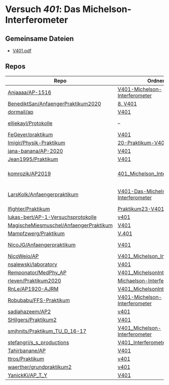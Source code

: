 # Versuch *401*: Das Michelson-Interferometer

## Gemeinsame Dateien
- [V401.pdf](https://docs.google.com/viewer?url=https://raw.githubusercontent.com/BenediktSan/AnfaengerPraktikum2020/main/Versuche%20Semester%20IV/8.%20V401/V401.pdf)

## Repos

|                                          Repo                                          |                                                                           Ordner                                                                            |                                                                                                                                                                                                                                                           PDFs                                                                                                                                                                                                                                                           |
|----------------------------------------------------------------------------------------|-------------------------------------------------------------------------------------------------------------------------------------------------------------|--------------------------------------------------------------------------------------------------------------------------------------------------------------------------------------------------------------------------------------------------------------------------------------------------------------------------------------------------------------------------------------------------------------------------------------------------------------------------------------------------------------------------|
|[Anjaaaa/AP-1516](../repo/Anjaaaa/AP-1516)                                              |[V401-Michelson-Interferometer](https://github.com/Anjaaaa/AP-1516/tree/master/V401-Michelson-Interferometer)                                                |–                                                                                                                                                                                                                                                                                                                                                                                                                                                                                                                         |
|[BenediktSan/AnfaengerPraktikum2020](../repo/BenediktSan/AnfaengerPraktikum2020)        |[8. V401](https://github.com/BenediktSan/AnfaengerPraktikum2020/tree/main/Versuche%20Semester%20IV/8.%20V401)                                                |[V401.pdf](https://docs.google.com/viewer?url=https://raw.githubusercontent.com/BenediktSan/AnfaengerPraktikum2020/main/Versuche%20Semester%20IV/8.%20V401/V401.pdf)                                                                                                                                                                                                                                                                                                                                                      |
|[dormail/ap](../repo/dormail/ap)                                                        |[V401](https://github.com/dormail/ap/tree/main/V401)                                                                                                         |[main.pdf](https://docs.google.com/viewer?url=https://raw.githubusercontent.com/NicoWeio/awesome-ap-pdfs/main/dormail%E2%88%95ap/401/main.pdf) \*                                                                                                                                                                                                                                                                                                                                                                         |
|[elliekayl/Protokolle](../repo/elliekayl/Protokolle)                                    |–                                                                                                                                                            |[V401_Michelson-Interferometer.pdf](https://docs.google.com/viewer?url=https://raw.githubusercontent.com/elliekayl/Protokolle/master/V400-703/V401_Michelson-Interferometer.pdf)                                                                                                                                                                                                                                                                                                                                          |
|[FeGeyer/praktikum](../repo/FeGeyer/praktikum)                                          |[V401](https://github.com/FeGeyer/praktikum/tree/master/4_Semester/V401)                                                                                     |[V401.pdf](https://docs.google.com/viewer?url=https://raw.githubusercontent.com/FeGeyer/praktikum/master/4_Semester/PDF-Dateien/V401.pdf)                                                                                                                                                                                                                                                                                                                                                                                 |
|[Imigir/Physik-Praktikum](../repo/Imigir/Physik-Praktikum)                              |[20-Praktikum-V401](https://github.com/Imigir/Physik-Praktikum/tree/master/20-Praktikum-V401)                                                                |–                                                                                                                                                                                                                                                                                                                                                                                                                                                                                                                         |
|[jana-banana/AP-2020](../repo/jana-banana/AP-2020)                                      |[V401](https://github.com/jana-banana/AP-2020/tree/main/we%20did%20that/V401)                                                                                |[main.pdf](https://docs.google.com/viewer?url=https://raw.githubusercontent.com/NicoWeio/awesome-ap-pdfs/main/jana-banana%E2%88%95AP-2020/401/main.pdf) \*                                                                                                                                                                                                                                                                                                                                                                |
|[Jean1995/Praktikum](../repo/Jean1995/Praktikum)                                        |[V401](https://github.com/Jean1995/Praktikum/tree/master/V401)                                                                                               |[V401.pdf](https://docs.google.com/viewer?url=https://raw.githubusercontent.com/Jean1995/Praktikum/master/Protokolle_Fertig/V401.pdf)                                                                                                                                                                                                                                                                                                                                                                                     |
|[komrozik/AP2019](../repo/komrozik/AP2019)                                              |[401_Michelson_Interferometer](https://github.com/komrozik/AP2019/tree/master/401_Michelson_Interferometer)                                                  |[V401-mrozik-kebekus.pdf](https://docs.google.com/viewer?url=https://raw.githubusercontent.com/komrozik/AP2019/master/401_Michelson_Interferometer/V401-mrozik-kebekus.pdf)<br/>[V401.pdf](https://docs.google.com/viewer?url=https://raw.githubusercontent.com/komrozik/AP2019/master/401_Michelson_Interferometer/V401.pdf)                                                                                                                                                                                             |
|[LarsKolk/Anfaengerpraktikum](../repo/LarsKolk/Anfaengerpraktikum)                      |[V401-Das-Michelson-Interferometer](https://github.com/LarsKolk/Anfaengerpraktikum/tree/master/V401-Das-Michelson-Interferometer)                            |[main.pdf](https://docs.google.com/viewer?url=https://raw.githubusercontent.com/LarsKolk/Anfaengerpraktikum/master/V401-Das-Michelson-Interferometer/main.pdf)<br/>[V401_alt.pdf](https://docs.google.com/viewer?url=https://raw.githubusercontent.com/LarsKolk/Anfaengerpraktikum/master/V401-Das-Michelson-Interferometer/V401_alt.pdf)<br/>[V401_github.pdf](https://docs.google.com/viewer?url=https://raw.githubusercontent.com/LarsKolk/Anfaengerpraktikum/master/V401-Das-Michelson-Interferometer/V401_github.pdf)|
|[lfighter/Praktikum](../repo/lfighter/Praktikum)                                        |[Praktikum23-V401](https://github.com/lfighter/Praktikum/tree/master/Praktikum23-V401)                                                                       |–                                                                                                                                                                                                                                                                                                                                                                                                                                                                                                                         |
|[lukas-bert/AP-1-Versuchsprotokolle](../repo/lukas-bert/AP-1-Versuchsprotokolle)        |[v401](https://github.com/lukas-bert/AP-1-Versuchsprotokolle/tree/main/v401)                                                                                 |–                                                                                                                                                                                                                                                                                                                                                                                                                                                                                                                         |
|[MagischeMiesmuschel/AnfaengerPraktikum](../repo/MagischeMiesmuschel/AnfaengerPraktikum)|[V401](https://github.com/MagischeMiesmuschel/AnfaengerPraktikum/tree/master/V401)                                                                           |[main.pdf](https://docs.google.com/viewer?url=https://raw.githubusercontent.com/NicoWeio/awesome-ap-pdfs/main/MagischeMiesmuschel%E2%88%95AnfaengerPraktikum/401/main.pdf) \*                                                                                                                                                                                                                                                                                                                                             |
|[Mampfzwerg/Praktikum](../repo/Mampfzwerg/Praktikum)                                    |[V.401](https://github.com/Mampfzwerg/Praktikum/tree/master/V.401)                                                                                           |[main.pdf](https://docs.google.com/viewer?url=https://raw.githubusercontent.com/Mampfzwerg/Praktikum/master/V.401/latex-template/main.pdf)                                                                                                                                                                                                                                                                                                                                                                                |
|[NicoJG/Anfaengerpraktikum](../repo/NicoJG/Anfaengerpraktikum)                          |[V401](https://github.com/NicoJG/Anfaengerpraktikum/tree/master/V401)                                                                                        |[Abgabe.pdf](https://docs.google.com/viewer?url=https://raw.githubusercontent.com/NicoJG/Anfaengerpraktikum/master/V401/Abgabe.pdf)<br/>[main.pdf](https://docs.google.com/viewer?url=https://raw.githubusercontent.com/NicoWeio/awesome-ap-pdfs/main/NicoJG%E2%88%95Anfaengerpraktikum/401/main.pdf) \*                                                                                                                                                                                                                  |
|[NicoWeio/AP](../repo/NicoWeio/AP)                                                      |[V401_Michelson_Interferometer](https://github.com/NicoWeio/AP/tree/gh-pages/V401_Michelson_Interferometer)                                                  |[main.pdf](https://docs.google.com/viewer?url=https://raw.githubusercontent.com/NicoWeio/AP/gh-pages/V401_Michelson_Interferometer/build/main.pdf)                                                                                                                                                                                                                                                                                                                                                                        |
|[nsalewski/laboratory](../repo/nsalewski/laboratory)                                    |[V401](https://github.com/nsalewski/laboratory/tree/master/V401)                                                                                             |[main.pdf](https://docs.google.com/viewer?url=https://raw.githubusercontent.com/NicoWeio/awesome-ap-pdfs/main/nsalewski%E2%88%95laboratory/401/main.pdf) \*                                                                                                                                                                                                                                                                                                                                                               |
|[Remponator/MedPhy_AP](../repo/Remponator/MedPhy_AP)                                    |[V401_MichelsonInterferometer](https://github.com/Remponator/MedPhy_AP/tree/master/V401_MichelsonInterferometer)                                             |[Main.pdf](https://docs.google.com/viewer?url=https://raw.githubusercontent.com/Remponator/MedPhy_AP/master/V401_MichelsonInterferometer/Main.pdf)                                                                                                                                                                                                                                                                                                                                                                        |
|[rleven/Praktikum2020](../repo/rleven/Praktikum2020)                                    |[Michaelson-Interferometer](https://github.com/rleven/Praktikum2020/tree/master/Michaelson-Interferometer)                                                   |[main.pdf](https://docs.google.com/viewer?url=https://raw.githubusercontent.com/NicoWeio/awesome-ap-pdfs/main/rleven%E2%88%95Praktikum2020/401/main.pdf) \*                                                                                                                                                                                                                                                                                                                                                               |
|[RnLe/AP1920-AJRM](../repo/RnLe/AP1920-AJRM)                                            |[V401_MichelsonInterferometer](https://github.com/RnLe/AP1920-AJRM/tree/master/V401_MichelsonInterferometer)                                                 |[V401.pdf](https://docs.google.com/viewer?url=https://raw.githubusercontent.com/RnLe/AP1920-AJRM/master/V401_MichelsonInterferometer/V401.pdf)                                                                                                                                                                                                                                                                                                                                                                            |
|[Robubabu/FFS-Praktikum](../repo/Robubabu/FFS-Praktikum)                                |[V401-Michelson-Interferometer](https://github.com/Robubabu/FFS-Praktikum/tree/master/V401-Michelson-Interferometer)                                         |[V401.pdf](https://docs.google.com/viewer?url=https://raw.githubusercontent.com/Robubabu/FFS-Praktikum/master/Versuchs_pdfs/SS/V401.pdf)                                                                                                                                                                                                                                                                                                                                                                                  |
|[sadiahazeem/AP2](../repo/sadiahazeem/AP2)                                              |[v401](https://github.com/sadiahazeem/AP2/tree/main/Michelson/latex-template/v401)                                                                           |–                                                                                                                                                                                                                                                                                                                                                                                                                                                                                                                         |
|[SHilgers/Praktikum2](../repo/SHilgers/Praktikum2)                                      |[V401](https://github.com/SHilgers/Praktikum2/tree/master/V401)                                                                                              |–                                                                                                                                                                                                                                                                                                                                                                                                                                                                                                                         |
|[smjhnits/Praktikum_TU_D_16-17](../repo/smjhnits/Praktikum_TU_D_16-17)                  |[V401_Michelson-Interferometer](https://github.com/smjhnits/Praktikum_TU_D_16-17/tree/master/Anf%C3%A4ngerpraktikum/Protokolle/V401_Michelson-Interferometer)|[main.pdf](https://docs.google.com/viewer?url=https://raw.githubusercontent.com/smjhnits/Praktikum_TU_D_16-17/master/Anf%C3%A4ngerpraktikum/Protokolle/V401_Michelson-Interferometer/main.pdf)<br/>[V401.pdf](https://docs.google.com/viewer?url=https://raw.githubusercontent.com/smjhnits/Praktikum_TU_D_16-17/master/Anf%C3%A4ngerpraktikum/Fertige%20Protokolle/V401.pdf)                                                                                                                                             |
|[stefangri/s_s_productions](../repo/stefangri/s_s_productions)                          |[V401_Interferometer](https://github.com/stefangri/s_s_productions/tree/master/PHY341/V401_Interferometer)                                                   |–                                                                                                                                                                                                                                                                                                                                                                                                                                                                                                                         |
|[Tahirbanane/AP](../repo/Tahirbanane/AP)                                                |[V401](https://github.com/Tahirbanane/AP/tree/main/V401)                                                                                                     |[main.pdf](https://docs.google.com/viewer?url=https://raw.githubusercontent.com/NicoWeio/awesome-ap-pdfs/main/Tahirbanane%E2%88%95AP/401/main.pdf) \*                                                                                                                                                                                                                                                                                                                                                                     |
|[ttros/Praktikum](../repo/ttros/Praktikum)                                              |[v401](https://github.com/ttros/Praktikum/tree/main/Protokolle/v401)                                                                                         |–                                                                                                                                                                                                                                                                                                                                                                                                                                                                                                                         |
|[waerther/grundpraktikum2](../repo/waerther/grundpraktikum2)                            |[v401](https://github.com/waerther/grundpraktikum2/tree/master/v401)                                                                                         |–                                                                                                                                                                                                                                                                                                                                                                                                                                                                                                                         |
|[YanickKi/AP_T_Y](../repo/YanickKi/AP_T_Y)                                              |[V401](https://github.com/YanickKi/AP_T_Y/tree/main/V401)                                                                                                    |[main.pdf](https://docs.google.com/viewer?url=https://raw.githubusercontent.com/NicoWeio/awesome-ap-pdfs/main/YanickKi%E2%88%95AP_T_Y/401/main.pdf) \*                                                                                                                                                                                                                                                                                                                                                                    |
